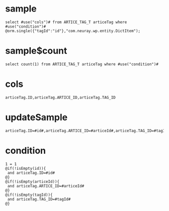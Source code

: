 sample
===

	select #use("cols")# from ARTICE_TAG_T articeTag where  #use("condition")#
	@orm.single({"tagId":"id"},"com.neuray.wp.entity.DictItem");

sample$count
===
    select count(1) from ARTICE_TAG_T articeTag where #use("condition")#

cols
===
	articeTag.ID,articeTag.ARTICE_ID,articeTag.TAG_ID

updateSample
===

	articeTag.ID=#id#,articeTag.ARTICE_ID=#articeId#,articeTag.TAG_ID=#tagId#

condition
===

	1 = 1 
	@if(!isEmpty(id)){
	 and articeTag.ID=#id#
	@}
	@if(!isEmpty(articeId)){
	 and articeTag.ARTICE_ID=#articeId#
	@}
	@if(!isEmpty(tagId)){
	 and articeTag.TAG_ID=#tagId#
	@}



